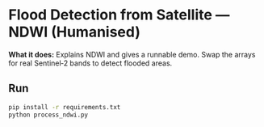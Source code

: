 # Flood Detection from Satellite — NDWI (Humanised)

**What it does:** Explains NDWI and gives a runnable demo. Swap the arrays
for real Sentinel‑2 bands to detect flooded areas.

## Run
```bash
pip install -r requirements.txt
python process_ndwi.py
```
